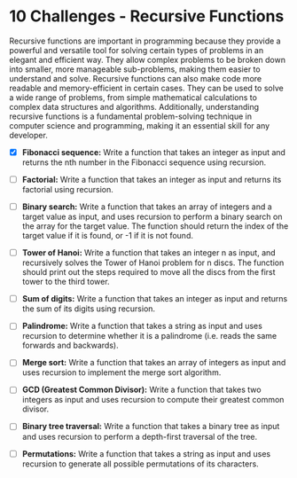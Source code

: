 # 10 Challenges - Recursive Functions

Recursive functions are important in programming because they provide a powerful and versatile tool for solving certain types of problems in an elegant and efficient way. They allow complex problems to be broken down into smaller, more manageable sub-problems, making them easier to understand and solve. Recursive functions can also make code more readable and memory-efficient in certain cases. They can be used to solve a wide range of problems, from simple mathematical calculations to complex data structures and algorithms. Additionally, understanding recursive functions is a fundamental problem-solving technique in computer science and programming, making it an essential skill for any developer.

- [x] **Fibonacci sequence:** Write a function that takes an integer as input and returns the nth number in the Fibonacci sequence using recursion.

- [ ] **Factorial:** Write a function that takes an integer as input and returns its factorial using recursion.

- [ ] **Binary search:** Write a function that takes an array of integers and a target value as input, and uses recursion to perform a binary search on the array for the target value. The function should return the index of the target value if it is found, or -1 if it is not found.

- [ ] **Tower of Hanoi:** Write a function that takes an integer n as input, and recursively solves the Tower of Hanoi problem for n discs. The function should print out the steps required to move all the discs from the first tower to the third tower.

- [ ] **Sum of digits:** Write a function that takes an integer as input and returns the sum of its digits using recursion.

- [ ] **Palindrome:** Write a function that takes a string as input and uses recursion to determine whether it is a palindrome (i.e. reads the same forwards and backwards).

- [ ] **Merge sort:** Write a function that takes an array of integers as input and uses recursion to implement the merge sort algorithm.

- [ ] **GCD (Greatest Common Divisor):** Write a function that takes two integers as input and uses recursion to compute their greatest common divisor.

- [ ] **Binary tree traversal:** Write a function that takes a binary tree as input and uses recursion to perform a depth-first traversal of the tree.

- [ ] **Permutations:** Write a function that takes a string as input and uses recursion to generate all possible permutations of its characters.